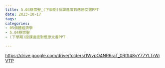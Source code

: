 ```yaml
---
title: 5.04蔡崇聖_(下學期)授課進度對應原文書PPT
date: 2023-10-17
tags: 
categories:
- 05個體經濟學
- 5.04蔡崇聖
- (下學期)授課進度對應原文書PPT

---
```

https://drive.google.com/drive/folders/1WvpO4NR6raT_0RtfI48yY77YLTrWiVTP
